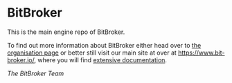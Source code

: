 # BitBroker

This is the main engine repo of BitBroker.

To find out more information about BitBroker either head over to [the organisation page](https://github.com/bit-broker) or better still visit our main site at over at https://www.bit-broker.io/, where you will find [extensive documentation](https://www.bit-broker.io/docs/).

_The BitBroker Team_
